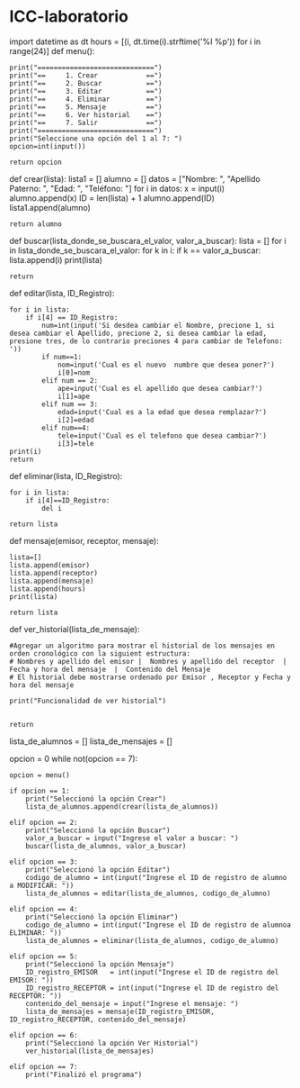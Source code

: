 # ICC-laboratorio
import datetime as dt
hours = [(i, dt.time(i).strftime('%I %p')) for i in range(24)]
def menu():

    print("=============================")
    print("==     1. Crear            ==")
    print("==     2. Buscar           ==")
    print("==     3. Editar           ==")
    print("==     4. Eliminar         ==")
    print("==     5. Mensaje          ==")
    print("==     6. Ver historial    ==")
    print("==     7. Salir            ==")
    print("=============================")
    print("Seleccione una opción del 1 al 7: ")
    opcion=int(input())

    return opcion



def crear(lista):
    lista1 = []
    alumno = []
    datos = ["Nombre: ", "Apellido Paterno: ", "Edad: ", "Teléfono: "]
    for i in datos:
        x = input(i)
        alumno.append(x)
    ID = len(lista) + 1
    alumno.append(ID)
    lista1.append(alumno)

    return alumno


def buscar(lista_donde_se_buscara_el_valor, valor_a_buscar):
    lista = []
    for i in lista_donde_se_buscara_el_valor:
        for k in i:
            if k == valor_a_buscar:
                lista.append(i)
    print(lista)

    return



def editar(lista, ID_Registro):

    for i in lista:
        if i[4] == ID_Registro:
            num=int(input('Si desdea cambiar el Nombre, precione 1, si desea cambiar el Apellido, precione 2, si desea cambiar la edad, presione tres, de lo contrario preciones 4 para cambiar de Telefono: '))
            if num==1:
                nom=input('Cual es el nuevo  numbre que desea poner?')
                i[0]=nom
            elif num == 2:
                ape=input('Cual es el apellido que desea cambiar?')
                i[1]=ape
            elif num == 3:
                edad=input('Cual es a la edad que desea remplazar?')
                i[2]=edad
            elif num==4:
                tele=input('Cual es el telefono que desea cambiar?')
                i[3]=tele
    print(i)
    return



def eliminar(lista, ID_Registro):

    for i in lista:
        if i[4]==ID_Registro:
            del i

    return lista



def mensaje(emisor, receptor, mensaje):

    lista=[]
    lista.append(emisor)
    lista.append(receptor)
    lista.append(mensaje)
    lista.append(hours)
    print(lista)

    return lista



def ver_historial(lista_de_mensaje):

    #Agregar un algoritmo para mostrar el historial de los mensajes en orden cronológico con la siguient estructura:
    # Nombres y apellido del emisor |  Nombres y apellido del receptor  |  Fecha y hora del mensaje  |  Contenido del Mensaje
    # El historial debe mostrarse ordenado por Emisor , Receptor y Fecha y hora del mensaje

    print("Funcionalidad de ver historial")


    return



lista_de_alumnos = []
lista_de_mensajes = []

opcion = 0
while not(opcion == 7):

    opcion = menu()

    if opcion == 1:
        print("Seleccionó la opción Crear")
        lista_de_alumnos.append(crear(lista_de_alumnos))

    elif opcion == 2:
        print("Seleccionó la opción Buscar")
        valor_a_buscar = input("Ingrese el valor a buscar: ")
        buscar(lista_de_alumnos, valor_a_buscar)

    elif opcion == 3:
        print("Seleccionó la opción Editar")
        codigo_de_alumno = int(input("Ingrese el ID de registro de alumno a MODIFICAR: "))
        lista_de_alumnos = editar(lista_de_alumnos, codigo_de_alumno)

    elif opcion == 4:
        print("Seleccionó la opción Eliminar")
        codigo_de_alumno = int(input("Ingrese el ID de registro de alumnoa ELIMINAR: "))
        lista_de_alumnos = eliminar(lista_de_alumnos, codigo_de_alumno)

    elif opcion == 5:
        print("Seleccionó la opción Mensaje")
        ID_registro_EMISOR   = int(input("Ingrese el ID de registro del EMISOR: "))
        ID_registro_RECEPTOR = int(input("Ingrese el ID de registro del RECEPTOR: "))
        contenido_del_mensaje = input("Ingrese el mensaje: ")
        lista_de_mensajes = mensaje(ID_registro_EMISOR, ID_registro_RECEPTOR, contenido_del_mensaje)

    elif opcion == 6:
        print("Seleccionó la opción Ver Historial")
        ver_historial(lista_de_mensajes)

    elif opcion == 7:
        print("Finalizó el programa")

